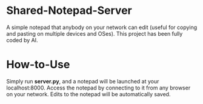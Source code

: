 # Shared-Notepad-Server
A simple notepad that anybody on your network can edit (useful for copying and pasting on multiple devices and OSes).
This project has been fully coded by AI.
# How-to-Use
Simply run **server.py**, and a notepad will be launched at your localhost:8000. Access the notepad by connecting to it from any browser on your network. Edits to the notepad will be automatically saved.
